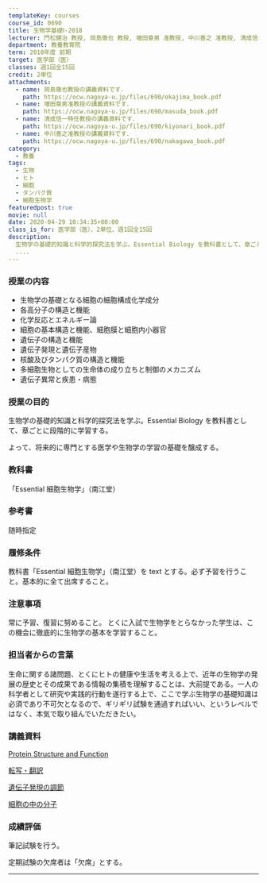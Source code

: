 ```yaml
---
templateKey: courses
course_id: 0690
title: 生物学基礎Ⅰ-2018
lecturer: 門松健治 教授, 岡島徹也 教授, 増田章男 准教授, 中川善之 准教授, 清成信一 特任教授, 田嶌優子 助教
department: 教養教育院
term: 2018年度 前期
target: 医学部（医）
classes: 週1回全15回
credit: 2単位
attachments:
  - name: 岡島徹也教授の講義資料です．
    path: https://ocw.nagoya-u.jp/files/690/okajima_book.pdf
  - name: 増田章男准教授の講義資料です．
    path: https://ocw.nagoya-u.jp/files/690/masuda_book.pdf
  - name: 清成信一特任教授の講義資料です．
    path: https://ocw.nagoya-u.jp/files/690/kiyonari_book.pdf
  - name: 中川善之准教授の講義資料です．
    path: https://ocw.nagoya-u.jp/files/690/nakagawa_book.pdf
category:
  - 教養
tags:
  - 生物
  - ヒト
  - 細胞
  - タンパク質
  - 細胞生物学
featuredpost: true
movie: null
date: 2020-04-29 10:34:35+00:00
class_is_for: 医学部（医）、2単位、週1回全15回
description:
  生物学の基礎的知識と科学的探究法を学ぶ。Essential Biology を教科書として、章ごとに段階的に学習する。 よって、将来的に専門とする医学や生物学の学習の基礎を醸成する。
  ....
---
```


### 授業の内容

- 生物学の基礎となる細胞の細胞構成化学成分
- 各高分子の構造と機能
- 化学反応とエネルギー論
- 細胞の基本構造と機能、細胞膜と細胞内小器官
- 遺伝子の構造と機能
- 遺伝子発現と遺伝子産物
- 核酸及びタンパク質の構造と機能
- 多細胞生物としての生命体の成り立ちと制御のメカニズム
- 遺伝子異常と疾患・病態

### 授業の目的

生物学の基礎的知識と科学的探究法を学ぶ。Essential Biology を教科書として、章ごとに段階的に学習する。

よって、将来的に専門とする医学や生物学の学習の基礎を醸成する。

### 教科書

「Essential 細胞生物学」（南江堂）

### 参考書

随時指定

### 履修条件

教科書「Essential 細胞生物学」（南江堂）を text とする。必ず予習を行うこと。基本的に全て出席すること。

### 注意事項

常に予習、復習に努めること。
とくに入試で生物学をとらなかった学生は、この機会に徹底的に生物学の基本を学習すること。

### 担当者からの言葉

生命に関する諸問題、とくにヒトの健康や生活を考える上で、近年の生物学の発展の歴史とその成果である情報の集積を理解することは、大前提である。一人の科学者として研究や実践的行動を遂行する上で、ここで学ぶ生物学の基礎知識は必須であり不可欠となるので、ギリギリ試験を通過すればいい、というレベルではなく、本気で取り組んでいただきたい。

### 講義資料

[Protein Structure and Function](https://ocw.nagoya-u.jp/files/690/okajima_book.pdf)

[転写・翻訳](https://ocw.nagoya-u.jp/files/690/masuda_book.pdf)

[遺伝子発現の調節](https://ocw.nagoya-u.jp/files/690/nakagawa_book.pdf)

[細胞の中の分子](https://ocw.nagoya-u.jp/files/690/kiyonari_book.pdf)

### 成績評価

筆記試験を行う。

定期試験の欠席者は「欠席」とする。

---
